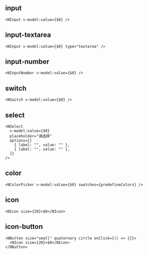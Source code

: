 ## input

```tsx
<NInput v-model:value={$0} />
```

## input-textarea

```tsx
<NInput v-model:value={$0} type="textarea" />
```

## input-number

```tsx
<NInputNumber v-model:value={$0} />
```

## switch

```tsx
<NSwitch v-model:value={$0} />
```

## select

```tsx
<NSelect
  v-model:value={$0}
  placeholder="请选择"
  options={[
    { label: "", value: "" },
    { label: "", value: "" },
  ]}
/>
```

## color

```tsx
<NColorPicker v-model:value={$0} swatches={predefineColors} />
```

## icon

```tsx
<NIcon size={20}>$0</NIcon>
```

## icon-button

```tsx
<NButton size="small" quaternary circle onClick={() => {}}>
  <NIcon size={20}>$0</NIcon>
</NButton>
```
